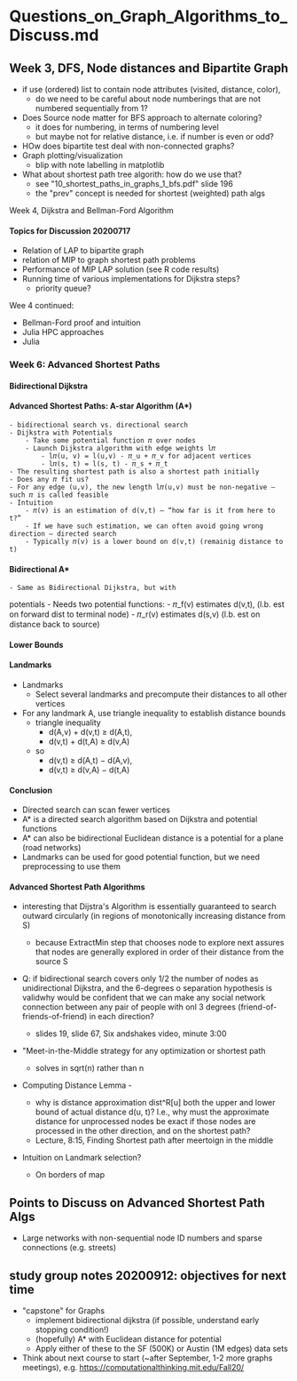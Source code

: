 Questions_on_Graph_Algorithms_to_Discuss.md
=================================================

Week 3, DFS, Node distances and Bipartite Graph
-----------------------------------------------
- if use (ordered) list to contain node attributes (visited, distance, color),
    - do we need to be careful about node numberings that are not numbered sequentially from 1?
- Does Source node matter for BFS approach to alternate coloring?
    - it does for numbering, in terms of numbering level
    - but maybe not for relative distance, i.e. if number is even or odd?
- HOw does bipartite test deal with non-connected graphs?
- Graph plotting/visualization
    - blip with note labelling in matplotlib
- What about shortest path tree algorith: how do we use that?
    - see "10_shortest_paths_in_graphs_1_bfs.pdf" slide 196
    - the "prev" concept is needed for shortest (weighted) path algs

Week 4, Dijkstra and Bellman-Ford Algorithm

#### Topics for Discussion 20200717
- Relation of LAP to bipartite graph
- relation of MIP to graph shortest path problems
- Performance of MIP LAP solution (see R code results)
- Running time of various implementations for Dijkstra steps?
    - priority queue?


Wee 4 continued:
- Bellman-Ford proof and intuition
- Julia HPC approaches
- Julia

### Week 6: Advanced Shortest Paths

#### Bidirectional Dijkstra

#### Advanced Shortest Paths: A-star Algorithm (A*)
    - bidirectional search vs. directional search
    - Dijkstra with Potentials
        - Take some potential function 𝜋 over nodes
        - Launch Dijkstra algorithm with edge weights l𝜋
            - l𝜋(u, v) = l(u,v) - 𝜋_u + 𝜋_v for adjacent vertices
            - l𝜋(s, t) = l(s, t) - 𝜋_s + 𝜋_t
    - The resulting shortest path is also a shortest path initially 
    - Does any 𝜋 fit us?
    - For any edge (u,v), the new length l𝜋(u,v) must be non-negative — such 𝜋 is called feasible
    - Intuition
        - 𝜋(v) is an estimation of d(v,t) — “how far is it from here to t?”
        - If we have such estimation, we can often avoid going wrong direction — directed search
        - Typically 𝜋(v) is a lower bound on d(v,t) (remainig distance to t)

#### Bidirectional A*
    - Same as Bidirectional Dijkstra, but with
potentials
    - Needs two potential functions: 
        - 𝜋_f(v) estimates d(v,t), (l.b. est on forward dist to terminal node)
        - 𝜋_r(v) estimates d(s,v) (l.b. est on distance back to source)

#### Lower Bounds

#### Landmarks
- Landmarks
    - Select several landmarks and precompute their distances to all other vertices
- For any landmark A, use triangle inequality to establish distance bounds
    - triangle inequality
        - d(A,v) + d(v,t) ≥ d(A,t), 
        - d(v,t) + d(t,A) ≥ d(v,A) 
    - so
        - d(v,t) ≥ d(A,t) − d(A,v), 
        - d(v,t) ≥ d(v,A) − d(t,A)

#### Conclusion
- Directed search can scan fewer vertices
- A* is a directed search algorithm based on Dijkstra and potential functions
- A* can also be bidirectional Euclidean distance is a potential for a
plane (road networks)
- Landmarks can be used for good potential function, but we need preprocessing to use them

#### Advanced Shortest Path Algorithms
- interesting that Dijstra's Algorithm is essentially guaranteed to search outward circularly (in regions of monotonically increasing distance from S)
    - because ExtractMin step that chooses node to explore next assures that nodes are generally explored in order of their distance from the source S

- Q: if bidirectional search covers only 1/2 the number of nodes as unidirectional Dijkstra, and the 6-degrees o separation hypothesis is validwhy would be confident that we can make any social network connection between any pair of people with onl 3 degrees (friend-of-friends-of-friend) in each direction?
    - slides 19, slide 67, Six andshakes video, minute 3:00
- "Meet-in-the-Middle strategy for any optimization or shortest path
    - solves in sqrt(n) rather than n    
  
- Computing Distance Lemma - 
    - why is distance approximation dist^R[u] both the upper and lower bound of actual distance d(u, t)? I.e., why must the approximate distance for unprocessed nodes be exact if those nodes are processed in the other direction, and on the shortest path?
    - Lecture, 8:15, Finding Shortest path after meertoign in the middle

- Intuition on Landmark selection?
    - On borders of map

Points to Discuss on Advanced Shortest Path Algs
------------------------------------------------
- Large networks with non-sequential node ID numbers and sparse connections (e.g. streets)

study group notes 20200912: objectives for next time
------------------------------------------------
- "capstone" for Graphs
    - implement bidirectional dijkstra (if possible, understand early stopping condition!)
    - (hopefully) A* with Euclidean distance for potential
    - Apply either of these to the SF (500K) or Austin (1M edges) data sets
- Think about next course to start (~after September, 1-2 more graphs meetings), e.g.
https://computationalthinking.mit.edu/Fall20/
